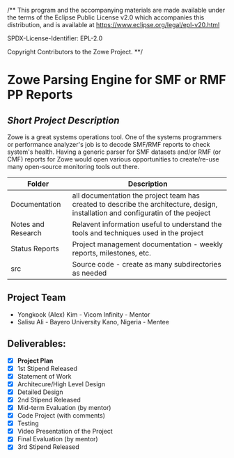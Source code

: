 /**
  This program and the accompanying materials are made available under the terms of the
  Eclipse Public License v2.0 which accompanies this distribution, and is available at
  https://www.eclipse.org/legal/epl-v20.html

  SPDX-License-Identifier: EPL-2.0

  Copyright Contributors to the Zowe Project.
**/

# Zowe Parsing Engine for SMF or RMF PP Reports
## *Short Project Description*
Zowe is a great systems operations tool. One of the systems programmers
or performance analyzer's job is to decode SMF/RMF reports to check system's
health. Having a generic parser for SMF datasets and/or RMF (or CMF) reports
for Zowe would open various opportunities to create/re-use many open-source
monitoring tools out there.

| Folder | Description |
|---|---|
| Documentation |  all documentation the project team has created to describe the architecture, design, installation and configuratin of the peoject |
| Notes and Research | Relavent information useful to understand the tools and techniques used in the project |
| Status Reports | Project management documentation - weekly reports, milestones, etc. |
| src | Source code - create as many subdirectories as needed |

## Project Team
- Yongkook (Alex) Kim - Vicom Infinity - Mentor
- Salisu Ali - Bayero University Kano, Nigeria - Mentee

## Deliverables:
- [X] **Project Plan**
- [X] 1st Stipend Released
- [X] Statement of Work
- [X] Architecure/High Level Design
- [X] Detailed Design
- [X] 2nd Stipend Released
- [X] Mid-term Evaluation (by mentor)
- [X] Code Project (with comments)
- [X] Testing
- [X] Video Presentation of the Project
- [X] Final Evaluation (by mentor)
- [X] 3rd Stipend Released

